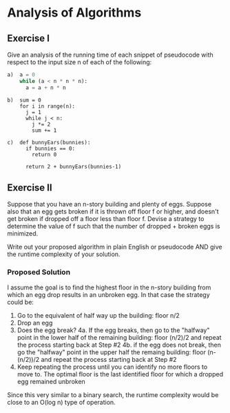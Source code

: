 # Analysis of Algorithms

## Exercise I

Give an analysis of the running time of each snippet of
pseudocode with respect to the input size n of each of the following:

```python
a)  a = 0
    while (a < n * n * n):
      a = a + n * n
```


```
b)  sum = 0
    for i in range(n):
      j = 1
      while j < n:
        j *= 2
        sum += 1
```

```
c)  def bunnyEars(bunnies):
      if bunnies == 0:
        return 0

      return 2 + bunnyEars(bunnies-1)
```

## Exercise II

Suppose that you have an n-story building and plenty of eggs. Suppose also that an egg gets broken if it is thrown off floor f or higher, and doesn't get broken if dropped off a floor less than floor f. Devise a strategy to determine the value of f such that the number of dropped + broken eggs is minimized.

Write out your proposed algorithm in plain English or pseudocode AND give the runtime complexity of your solution.

### Proposed Solution

I assume the goal is to find the highest floor in the n-story building from which an egg drop results in an unbroken egg. 
In that case the strategy could be:

1. Go to the equivalent of half way up the building: floor n/2
2. Drop an egg
3. Does the egg break?
4a. If the egg breaks, then go to the "halfway" point in the lower half of the remaining building: floor (n/2)/2
        and repeat the process starting back at Step #2
4b. if the egg does not break, then go the "halfway" point in the upper half the remaing building: floor (n-(n/2))/2
        and repeat the process starting back at Step #2
5. Keep repeating the process until you can identify no more floors to move to.  The optimal floor is the last identified floor
        for which a dropped egg remained unbroken

Since this very similar to a binary search, the runtime complexity would be close to an O(log n) type of operation.

